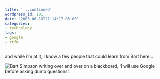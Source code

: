 ```yaml
---
title: '...continued'
wordpress_id: 101
date: '2003-06-18T21:14:17-05:00'
categories:
- technology
tags:
- google
- rtfm
---
```

and while i'm at it, I know a few people that could learn from Bart here...

<img src="bartgoogle.gif" 
  alt="Bart Simpson writing over and over on a blackboard, 'I will use Google before asking dumb questions'." />
